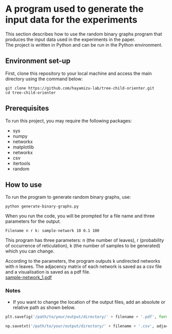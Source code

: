 # A program used to generate the input data for the experiments

This section describes how to use the random binary graphs program that produces the input data used in the experiments in the paper.  
The project is written in Python and can be run in the Python environment.

## Environment set-up

First, clone this repository to your local machine and access the main directory using the command below:
```terminal
git clone https://github.com/hayamizu-lab/tree-child-orienter.git
cd tree-child-orienter
```

## Prerequisites
To run this project, you may require the following packages:
+ sys
+ numpy
+ networkx
+ matplotlib
+ networkx
+ csv
+ itertools
+ random

## How to use
To run the program to generate random binary graphs, use:
```
python generate-binary-graphs.py
```
When you run the code, you will be prompted for a file name and three parameters for the output. 
```
Filename n r k: sample-network 10 0.1 100
```

This program has three parameters: n (the number of leaves), r (probability of occurrence of reticulation), k (the number of samples to be generated) which you can change. 

According to the parameters, the program outputs k undirected networks with n leaves. The adjacency matrix of each network is saved as a csv file and a visualisation is saved as a pdf file.  
[sample-network_1.pdf](https://github.com/hayamizum/TC-orienter/files/15212961/test2.pdf)

### Notes
+ If you want to change the location of the output files, add an absolute or relative path as shown below.  
```python
plt.savefig('/path/to/your/output/directory/' + filename + '.pdf', format='pdf')
```
```python
np.savetxt('/path/to/your/output/directory/' + filename + '.csv', adjacency_matrix, delimiter=",", fmt="%d")
